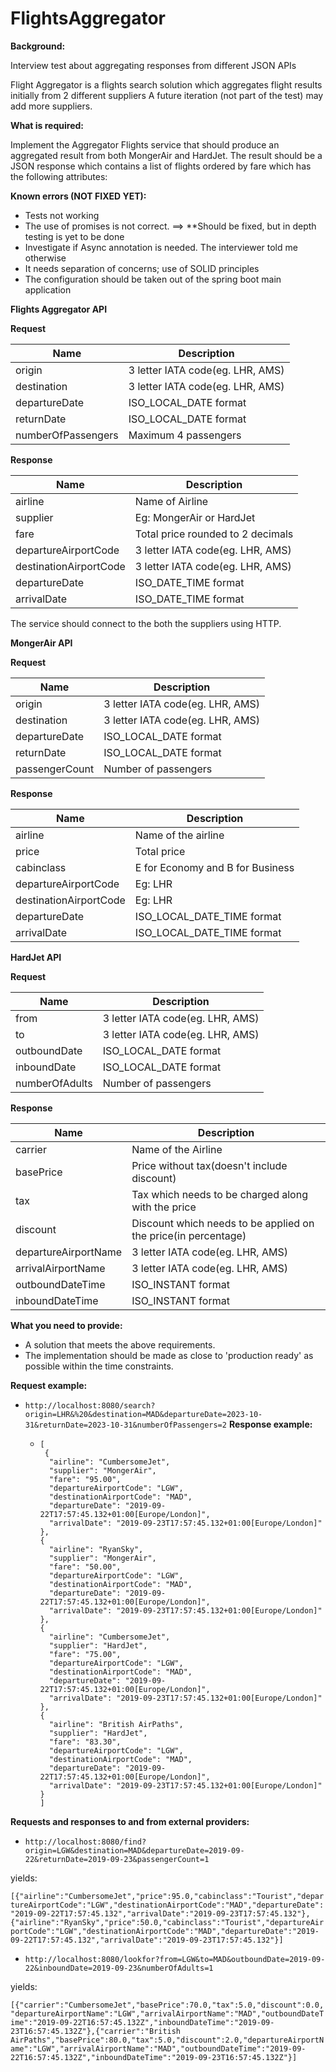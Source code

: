# FlightsAggregator

**Background:**

Interview test about aggregating responses from different JSON APIs 

Flight Aggregator is a flights search solution which aggregates flight results initially from 2 different suppliers  A future iteration (not part of the test) may add more suppliers.

**What is required:**

Implement the Aggregator Flights service that should produce an aggregated result from both MongerAir and HardJet.
The result should be a JSON response which contains a list of flights ordered by fare which has the following attributes:

**Known errors (NOT FIXED YET):**

* Tests not working
* The use of promises is not correct. ==> **Should be fixed, but in depth testing is yet to be done
* Investigate if Async annotation is needed. The interviewer told me otherwise
* It needs separation of concerns; use of SOLID principles
* The configuration should be taken out of the spring boot main application

**Flights Aggregator API**

**Request**

| Name | Description |
| ------ | ------ |
| origin | 3 letter IATA code(eg. LHR, AMS) |
| destination | 3 letter IATA code(eg. LHR, AMS) |
| departureDate | ISO_LOCAL_DATE format |
| returnDate | ISO_LOCAL_DATE format |
| numberOfPassengers | Maximum 4 passengers |

**Response**

| Name | Description |
| ------ | ------ |
| airline | Name of Airline |
| supplier | Eg: MongerAir or HardJet |
| fare | Total price rounded to 2 decimals |
| departureAirportCode | 3 letter IATA code(eg. LHR, AMS) |
| destinationAirportCode | 3 letter IATA code(eg. LHR, AMS) |
| departureDate | ISO_DATE_TIME format |
| arrivalDate | ISO_DATE_TIME format |

The service should connect to the both the suppliers using HTTP.

**MongerAir API**

**Request**

| Name | Description |
| ------ | ------ |
| origin | 3 letter IATA code(eg. LHR, AMS) |
| destination | 3 letter IATA code(eg. LHR, AMS) |
| departureDate | ISO_LOCAL_DATE format |
| returnDate | ISO_LOCAL_DATE format |
| passengerCount | Number of passengers |

**Response**


| Name | Description |
| ------ | ------ |
| airline | Name of the airline |
| price | Total price |
| cabinclass | E for Economy and B for Business |
| departureAirportCode | Eg: LHR |
| destinationAirportCode | Eg: LHR |
| departureDate | ISO_LOCAL_DATE_TIME format |
| arrivalDate | ISO_LOCAL_DATE_TIME format |

**HardJet API**

**Request**

| Name | Description |
| ------ | ------ |
| from | 3 letter IATA code(eg. LHR, AMS) |
| to | 3 letter IATA code(eg. LHR, AMS) |
| outboundDate |ISO_LOCAL_DATE format |
| inboundDate | ISO_LOCAL_DATE format |
| numberOfAdults | Number of passengers |

**Response**

| Name | Description |
| ------ | ------ |
| carrier | Name of the Airline |
| basePrice | Price without tax(doesn't include discount) |
| tax | Tax which needs to be charged along with the price |
| discount | Discount which needs to be applied on the price(in percentage) |
| departureAirportName | 3 letter IATA code(eg. LHR, AMS) |
| arrivalAirportName | 3 letter IATA code(eg. LHR, AMS) |
| outboundDateTime | ISO_INSTANT format |
| inboundDateTime | ISO_INSTANT format |

**What you need to provide:**

- A solution that meets the above requirements.
- The implementation should be made as close to 'production ready' as possible within the time constraints.

**Request example:**
- ```http://localhost:8080/search?origin=LHR&%20&destination=MAD&departureDate=2023-10-31&returnDate=2023-10-31&numberOfPassengers=2```
**Response example:**
  - ```
    [
     {
      "airline": "CumbersomeJet",
      "supplier": "MongerAir",
      "fare": "95.00",
      "departureAirportCode": "LGW",
      "destinationAirportCode": "MAD",
      "departureDate": "2019-09-22T17:57:45.132+01:00[Europe/London]",
      "arrivalDate": "2019-09-23T17:57:45.132+01:00[Europe/London]"
    },
    {
      "airline": "RyanSky",
      "supplier": "MongerAir",
      "fare": "50.00",
      "departureAirportCode": "LGW",
      "destinationAirportCode": "MAD",
      "departureDate": "2019-09-22T17:57:45.132+01:00[Europe/London]",
      "arrivalDate": "2019-09-23T17:57:45.132+01:00[Europe/London]"
    },
    {
      "airline": "CumbersomeJet",
      "supplier": "HardJet",
      "fare": "75.00",
      "departureAirportCode": "LGW",
      "destinationAirportCode": "MAD",
      "departureDate": "2019-09-22T17:57:45.132+01:00[Europe/London]",
      "arrivalDate": "2019-09-23T17:57:45.132+01:00[Europe/London]"
    },
    {
      "airline": "British AirPaths",
      "supplier": "HardJet",
      "fare": "83.30",
      "departureAirportCode": "LGW",
      "destinationAirportCode": "MAD",
      "departureDate": "2019-09-22T17:57:45.132+01:00[Europe/London]",
      "arrivalDate": "2019-09-23T17:57:45.132+01:00[Europe/London]"
    }
    ]
    ```

**Requests and responses to and from external providers:**
- ```http://localhost:8080/find?origin=LGW&destination=MAD&departureDate=2019-09-22&returnDate=2019-09-23&passengerCount=1```

yields:

```[{"airline":"CumbersomeJet","price":95.0,"cabinclass":"Tourist","departureAirportCode":"LGW","destinationAirportCode":"MAD","departureDate":"2019-09-22T17:57:45.132","arrivalDate":"2019-09-23T17:57:45.132"},{"airline":"RyanSky","price":50.0,"cabinclass":"Tourist","departureAirportCode":"LGW","destinationAirportCode":"MAD","departureDate":"2019-09-22T17:57:45.132","arrivalDate":"2019-09-23T17:57:45.132"}]```

- ```http://localhost:8080/lookfor?from=LGW&to=MAD&outboundDate=2019-09-22&inboundDate=2019-09-23&numberOfAdults=1```

yields:

```[{"carrier":"CumbersomeJet","basePrice":70.0,"tax":5.0,"discount":0.0,"departureAirportName":"LGW","arrivalAirportName":"MAD","outboundDateTime":"2019-09-22T16:57:45.132Z","inboundDateTime":"2019-09-23T16:57:45.132Z"},{"carrier":"British AirPaths","basePrice":80.0,"tax":5.0,"discount":2.0,"departureAirportName":"LGW","arrivalAirportName":"MAD","outboundDateTime":"2019-09-22T16:57:45.132Z","inboundDateTime":"2019-09-23T16:57:45.132Z"}]```